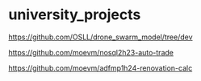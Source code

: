 # university_projects
https://github.com/OSLL/drone_swarm_model/tree/dev

https://github.com/moevm/nosql2h23-auto-trade

https://github.com/moevm/adfmp1h24-renovation-calc
